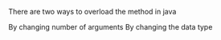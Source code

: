 There are two ways to overload the method in java

By changing number of arguments
By changing the data type

